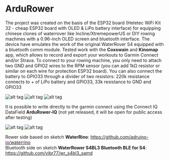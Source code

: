 # ArduRower
The project was created on the basis of the ESP32 board (Heletec WiFi Kit 32 - cheap ESP32 board with OLED & LiPo battery interface) for equipping chinese clones of waterrover like Incline/XtremepowerUS or DIY rowing machines with a 0.96-inch OLED screen and bluetooth interface. The device have emulates the work of the original WaterRover S4 equipped with a bluetooth comm module. Tested work with the **Coxswain** and **Kinomap** app, which allows to record and export your workouts to Garmin Connect and/or Strava. To connect to your rowing machine, you only need to attach two GND and GPIO2 wires to the RPM sensor (you can add 1kΩ resistor or similar on each wire for protection ESP32 board). You can also connect the battery to GPIO33 through a divider of two resistors: 220k resistance connects to + of LiPo battery and GPIO33, 33k resistance to GND and GPIO33

![alt tag](https://raw.githubusercontent.com/zpukr/ArduRower/main/heltec.jpg)
![alt tag](https://raw.githubusercontent.com/zpukr/ArduRower/main/Coxswain.jpg)
![alt tag](https://raw.githubusercontent.com/zpukr/ArduRower/main/kinomap.jpg)

It is possible to write directly to the garmin connect using the Connect IQ DataField **ArduRower-IQ** (not yet released, it will be open for public access after testing) 

![alt tag](https://raw.githubusercontent.com/zpukr/ArduRower/main/garmin.jpg)
![alt tag](https://raw.githubusercontent.com/zpukr/ArduRower/main/garmin_connect.jpg)

Rower side based on sketch **WaterRino**: https://github.com/adruino-io/waterrino                          
Bluetooth side on sketch **WaterRower S4BL3 Bluetooth BLE for S4**: https://github.com/vibr77/wr_s4bl3_samd
